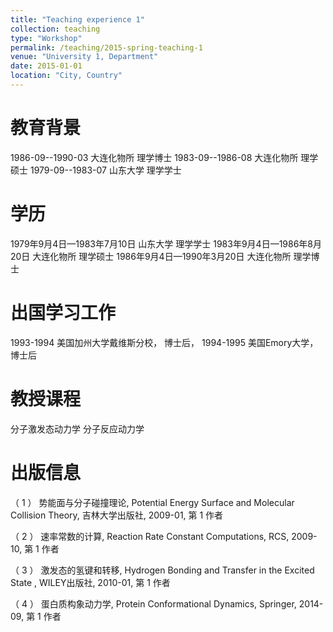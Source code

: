 ```yaml
---
title: "Teaching experience 1"
collection: teaching
type: "Workshop"
permalink: /teaching/2015-spring-teaching-1
venue: "University 1, Department"
date: 2015-01-01
location: "City, Country"
---
```



教育背景
======
1986-09--1990-03   大连化物所   理学博士
1983-09--1986-08   大连化物所   理学硕士
1979-09--1983-07   山东大学   理学学士

学历
======
1979年9月4日—1983年7月10日   山东大学       理学学士
1983年9月4日—1986年8月20日   大连化物所   理学硕士
1986年9月4日—1990年3月20日   大连化物所   理学博士

出国学习工作
======
1993-1994  美国加州大学戴维斯分校，  博士后，
1994-1995 美国Emory大学，  博士后

教授课程
======
分子激发态动力学
分子反应动力学

出版信息
======
（ 1 ） 势能面与分子碰撞理论, Potential Energy Surface and Molecular Collision Theory, 吉林大学出版社, 2009-01, 第 1 作者

（ 2 ） 速率常数的计算, Reaction Rate Constant Computations, RCS, 2009-10, 第 1 作者

（ 3 ） 激发态的氢键和转移, Hydrogen Bonding and Transfer in the Excited State , WILEY出版社, 2010-01, 第 1 作者

（ 4 ） 蛋白质构象动力学, Protein Conformational Dynamics, Springer, 2014-09, 第 1 作者
